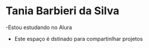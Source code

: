 # Tania Barbieri da Silva
-Estou estudando no Alura
- Este espaço é dstinado para compartinlhar projetos
